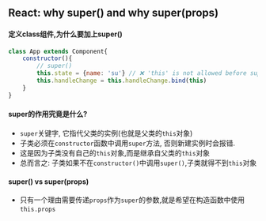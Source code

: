 ## React: why super() and why super(props)

#### 定义class组件,为什么要加上super()
```js
class App extends Component{
    constructor(){
        // super()
        this.state = {name: 'su'} // ❌ 'this' is not allowed before super() => Reference Error
        this.handleChange = this.handleChange.bind(this)
    }
}
```

#### super的作用究竟是什么?
- `super`关键字, 它指代父类的实例(也就是父类的`this`对象)
- 子类必须在`constructor`函数中调用`super`方法, 否则新建实例时会报错.
- 这是因为子类没有自己的`this`对象,而是继承自父类的`this`对象
- 总而言之: 子类如果不在`constructor()`中调用`super()`,子类就得不到`this`对象

#### super() vs super(props)
- 只有一个理由需要传递`props`作为`super`的参数,就是希望在构造函数中使用`this.props`